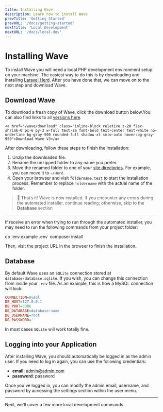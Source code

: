 ```yaml
---
title: Installing Wave
description: Learn how to install Wave
prevTitle: 'Getting Started'
prevURL: '/docs/getting-started'
nextTitle: 'Local Development'
nextURL: '/docs/local-dev'
---
```


# Installing Wave

To install Wave you will need a local PHP development environment setup on your machine. The easiest way to do this is by downloading and installing <a href="https://herd.laravel.com" target="_blank">Laravel Herd</a>. After you have done that, we can move on to the next step and download Wave.

## Download Wave

To download a fresh copy of Wave, click the download button below.<span class="hidden">You can also find links to all <a href="https://github.com/thedevdojo/wave/tags" target="_blank">versions here</a>.</span>

<div class="flex relative justify-start items-start">
<div class="flex overflow-hidden relative justify-center items-center p-1 mb-5 rounded-full border border-gray-200 duration-300 ease-out group">
    <div class="absolute top-1/2 left-1/2 -translate-x-1/2 w-[250px] rounded-full group-hover:opacity-100 opacity-0 blur-sm duration-300 ease-out scale-100 h-[250px] -translate-y-1/2 origin-center">
        <span class="absolute inset-0 w-full h-full bg-gradient-to-r from-indigo-500 via-teal-300 to-blue-500 rounded-full group-hover:animate-spin-slow"></span>
    </div>
    
    <a href="/wave/download" class="inline-block relative z-20 flex-shrink-0 px-6 py-3 w-full text-sm font-bold text-center text-white no-underline bg-gray-900 rounded-full shadow-xl sm:w-auto hover:bg-gray-950">Download Wave V3</a>
</div>
</div>



After downloading, follow these steps to finish the installation:

1. Unzip the downloaded file.
2. Rename the unzipped folder to any name you prefer.
3. Move the renamed folder to one of your <a href="https://herd.laravel.com/docs/1/getting-started/sites" target="_blank">site directories</a>. For example, you can move it to `~/Herd`.
4. Open your browser and visit `foldername.test` to start the installation process. Remember to replace `foldername` with the actual name of the folder.

> 🎉 That’s it! Wave is now installed. If you encounter any errors during the automated installer, continue reading; otherwise, skip to the **Database** section

---

If receive an error when trying to run through the automated installer, you may need to run the following commands from your project folder:

<div class="p-5 font-mono text-sm bg-gray-800 rounded-xl leading-[24px] whitespace-break-spaces"><span class="text-[#62d6e8]">cp</span> <span class="text-[#f8e164]">.env.example</span> <span class="text-[#f8e164]">.env</span>&nbsp;
<span class="text-[#62d6e8]">composer</span> <span class="text-[#f8e164]">install</span></div>

Then, visit the project URL in the browser to finish the installation.

## Database

By default Wave uses an `SQLite` connection stored at `database/database.sqlite`. If you wish, you can change this connection from inside your `.env` file. As an example, this is how a MySQL connection will look: 

```ini
CONNECTION=mysql
DB_HOST=127.0.0.1
DB_PORT=3306
DB_DATABASE=database-name
DB_USERNAME=root
DB_PASSWORD=''
```

In most cases `SQLite` will work totally fine.

<a name="login"></a>
## Logging into your Application

After installing Wave, you should automatically be logged in as the admin user. If you need to log in again, you can use the following credentials:

- **email**: admin@admin.com
- **password**: password

Once you've logged in, you can modify the admin email, username, and password by accessing the settings section within the user menu.

---

Next, we'll cover a few more local development commands.